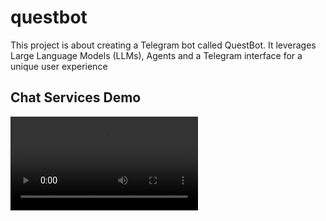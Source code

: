 # questbot
This project is about creating a Telegram bot called QuestBot. It leverages Large Language Models (LLMs), Agents and a Telegram interface for a unique user experience


## Chat Services Demo


<video src="https://github.com/z4hid/questbot/blob/main/assets/questbot-demo-chat.mp4" controls="controls" style="max-width: 730px;">
</video>